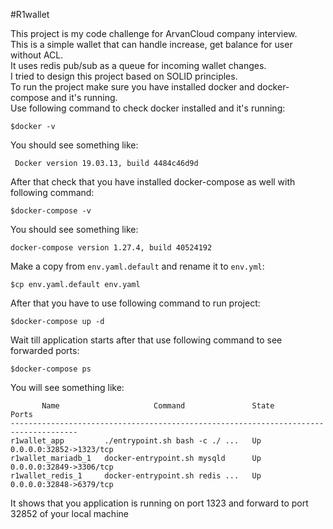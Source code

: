 #R1wallet

This project is my code challenge for ArvanCloud company interview.<br>
This is a simple wallet that can handle increase, get balance for user without ACL.<br>
It uses redis pub/sub as a queue for incoming wallet changes.<br>
I tried to design this project based on SOLID principles.<br>
To run the project make sure you have installed docker and docker-compose and it's running.<br>
Use following command to check docker installed and it's running:
``` shell script
$docker -v
```
You should see something like:
``` shell script
 Docker version 19.03.13, build 4484c46d9d
```

After that check that you have installed docker-compose as well with following command:
```shell script
$docker-compose -v
```
You should see something like:
``` shell script
docker-compose version 1.27.4, build 40524192
```

Make a copy from `env.yaml.default` and rename it to `env.yml`:
```shell script
$cp env.yaml.default env.yaml
```

After that you have to use following command to run project:
```shell script
$docker-compose up -d
```

Wait till application starts after that use following command to see forwarded ports:
```shell script
$docker-compose ps
```
You will see something like:
```shell script
       Name                     Command               State            Ports         
-------------------------------------------------------------------------------------
r1wallet_app         ./entrypoint.sh bash -c ./ ...   Up      0.0.0.0:32852->1323/tcp
r1wallet_mariadb_1   docker-entrypoint.sh mysqld      Up      0.0.0.0:32849->3306/tcp
r1wallet_redis_1     docker-entrypoint.sh redis ...   Up      0.0.0.0:32848->6379/tcp

```

It shows that you application is running on port 1323 and forward to port 32852 of your local machine<br>
